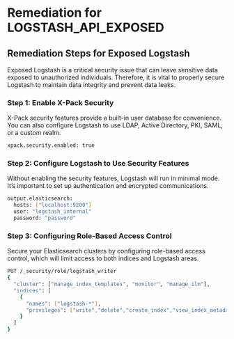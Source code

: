 # Remediation for LOGSTASH_API_EXPOSED

## Remediation Steps for Exposed Logstash
Exposed Logstash is a critical security issue that can leave sensitive data exposed to unauthorized individuals. Therefore, it is vital to properly secure Logstash to maintain data integrity and prevent data leaks.
### Step 1: Enable X-Pack Security
X-Pack security features provide a built-in user database for convenience. You can also configure Logstash to use LDAP, Active Directory, PKI, SAML, or a custom realm.
```bash
xpack.security.enabled: true
```
### Step 2: Configure Logstash to Use Security Features 
Without enabling the security features, Logstash will run in minimal mode. It’s important to set up authentication and encrypted communications.
```bash
output.elasticsearch:
  hosts: ["localhost:9200"]
  user: "logstash_internal"
  password: "password"
```
### Step 3: Configuring Role-Based Access Control
Secure your Elasticsearch clusters by configuring role-based access control, which will limit access to both indices and Logstash areas.
```bash
PUT /_security/role/logstash_writer
{
  "cluster": ["manage_index_templates", "monitor", "manage_ilm"],
  "indices": [
    {
      "names": ["logstash-*"],
      "privileges": ["write","delete","create_index","view_index_metadata"]
    }
  ]
}
```